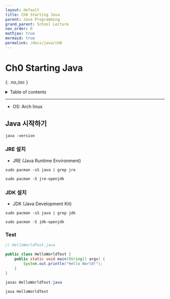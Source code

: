 ```yaml
---
layout: default
title: Ch0 Starting Java
parent: Java Programming
grand_parent: School Lecture
nav_order: 0
mathjax: true
mermaid: true
permalink: /docs/java/ch0
---
```


# Ch0 Starting Java
{: .no_toc }

<details markdown="block">
  <summary>
    Table of contents
  </summary>
{: .fs-3 .text-delta }
- TOC
{:toc}
</details>

---

- OS: Arch linux

## Java 시작하기

```shell
java -version
```

### JRE 설치

- JRE (Java Runtime Environment)

```shell
sudo pacman -sS java | grep jre
```

```shell
sudo pacman -S jre-openjdk
```

### JDK 설치

- JDK (Java Development Kit)

```shell
sudo pacman -sS java | grep jdk
```

```shell
sudo pacman -S jdk-openjdk
```

### Test

```java
// HelloWorldTest.java

public class HelloWorldTest {
	public static void main(String[] args) {
		System.out.println("Hello World!");
	}
}
```

```java
javac HelloWorldTest.java
```

```java
java HelloWorldTest
```
